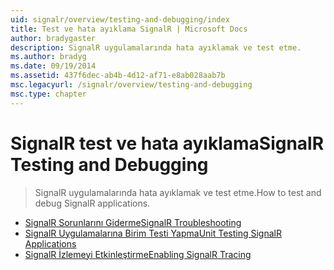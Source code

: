 ```yaml
---
uid: signalr/overview/testing-and-debugging/index
title: Test ve hata ayıklama SignalR | Microsoft Docs
author: bradygaster
description: SignalR uygulamalarında hata ayıklamak ve test etme.
ms.author: bradyg
ms.date: 09/19/2014
ms.assetid: 437f6dec-ab4b-4d12-af71-e8ab028aab7b
msc.legacyurl: /signalr/overview/testing-and-debugging
msc.type: chapter
---
```

<a name="signalr-testing-and-debugging"></a><span data-ttu-id="f9cd6-103">SignalR test ve hata ayıklama</span><span class="sxs-lookup"><span data-stu-id="f9cd6-103">SignalR Testing and Debugging</span></span>
====================
> <span data-ttu-id="f9cd6-104">SignalR uygulamalarında hata ayıklamak ve test etme.</span><span class="sxs-lookup"><span data-stu-id="f9cd6-104">How to test and debug SignalR applications.</span></span>


- [<span data-ttu-id="f9cd6-105">SignalR Sorunlarını Giderme</span><span class="sxs-lookup"><span data-stu-id="f9cd6-105">SignalR Troubleshooting</span></span>](troubleshooting.md)
- [<span data-ttu-id="f9cd6-106">SignalR Uygulamalarına Birim Testi Yapma</span><span class="sxs-lookup"><span data-stu-id="f9cd6-106">Unit Testing SignalR Applications</span></span>](unit-testing-signalr-applications.md)
- [<span data-ttu-id="f9cd6-107">SignalR İzlemeyi Etkinleştirme</span><span class="sxs-lookup"><span data-stu-id="f9cd6-107">Enabling SignalR Tracing</span></span>](enabling-signalr-tracing.md)
